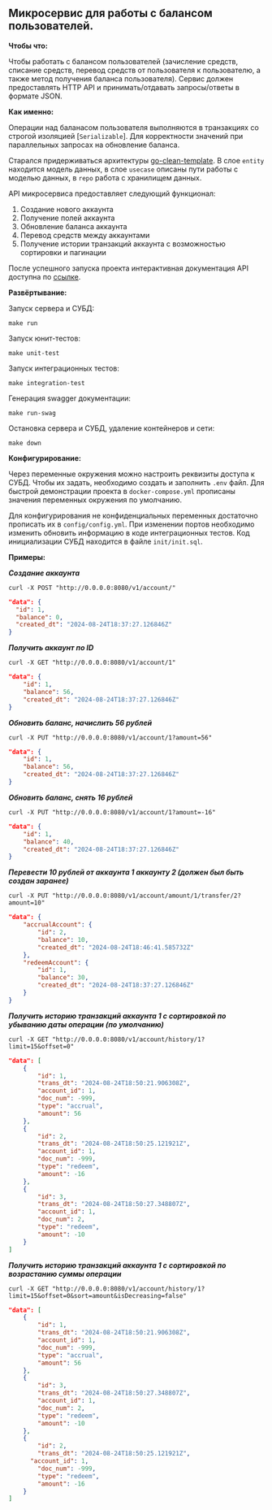 ## Микросервис для работы с балансом пользователей.

**Чтобы что:**

Чтобы работать с балансом пользователей (зачисление средств, списание средств, перевод средств от пользователя к пользователю, а также метод получения баланса пользователя). Сервис должен предоставлять HTTP API и принимать/отдавать запросы/ответы в формате JSON.

**Как именно:**

Операции над баланасом пользователя выполняются в транзакциях со строгой изоляцией [`Serializable`]. Для корректности значений при параллельных запросах на обновление баланса.

Старался придерживаться архитектуры [go-clean-template](https://github.com/evrone/go-clean-template). В слое `entity` находится модель данных, в слое `usecase` описаны пути работы с моделью данных, в `repo` работа с хранилищем данных.

АPI микросервиса предоставляет следующий функционал:

1. Создание нового аккаунта
2. Получение полей аккаунта
3. Обновление баланса аккаунта
4. Перевод средств между аккаунтами
5. Получение истории транзакций аккаунта с возможностью сортировки и пагинации

После успешного запуска проекта интерактивная документация API доступна по [ссылке](http://0.0.0.0:8080/swagger/index.html).

**Развёртывание:**

Запуск сервера и СУБД:
```shell
make run
```

Запуск юнит-тестов:
```shell
make unit-test
```

Запуск интеграционных тестов:
```shell
make integration-test
```

Генерация swagger документации:
```shell
make run-swag
```

Остановка сервера и СУБД, удаление контейнеров и сети:
```shell
make down
```

**Конфигурирование:**

Через переменные окружения можно настроить реквизиты доступа к СУБД. Чтобы их задать, необходимо создать и заполнить `.env` файл. Для быстрой демонстрации проекта в `docker-compose.yml` прописаны значения переменных окружения по умолчанию. 

Для конфигурирования не конфиденциальных переменных достаточно прописать их в `config/config.yml`. При изменении портов необходимо изменить обновить информацию в коде интеграционных тестов. Код инициализации СУБД находится в файле `init/init.sql`.

**Примеры:**

***Создание аккаунта***

```shell
curl -X POST "http://0.0.0.0:8080/v1/account/"
```

```json
"data": {
  "id": 1,
  "balance": 0,
  "created_dt": "2024-08-24T18:37:27.126846Z"
}
```

***Получить аккаунт по ID***

```shell
curl -X GET "http://0.0.0.0:8080/v1/account/1"

```

```json
"data": {
    "id": 1,
    "balance": 56,
    "created_dt": "2024-08-24T18:37:27.126846Z"
}
```
    
***Обновить баланс, начислить 56 рублей***

```shell
curl -X PUT "http://0.0.0.0:8080/v1/account/1?amount=56"
```

```json
"data": {
    "id": 1,
    "balance": 56,
    "created_dt": "2024-08-24T18:37:27.126846Z"
}
```

***Обновить баланс, снять 16 рублей***

```shell
curl -X PUT "http://0.0.0.0:8080/v1/account/1?amount=-16"
```

```json
"data": {
    "id": 1,
    "balance": 40,
    "created_dt": "2024-08-24T18:37:27.126846Z"
}
```

***Перевести 10 рублей от аккаунта 1 аккаунту 2 (должен был быть создан заранее)***

```shell
curl -X PUT "http://0.0.0.0:8080/v1/account/amount/1/transfer/2?amount=10"
```

```json
"data": {
    "accrualAccount": {
        "id": 2,
        "balance": 10,
        "created_dt": "2024-08-24T18:46:41.585732Z"
    },
    "redeemAccount": {
        "id": 1,
        "balance": 30,
        "created_dt": "2024-08-24T18:37:27.126846Z"
    }
}
```
***Получить историю транзакций аккаунта 1 c сортировкой по убыванию даты операции (по умолчанию)***

```shell
curl -X GET "http://0.0.0.0:8080/v1/account/history/1?limit=15&offset=0"
```

```json
"data": [
    {
        "id": 1,
        "trans_dt": "2024-08-24T18:50:21.906308Z",
        "account_id": 1,
        "doc_num": -999,
        "type": "accrual",
        "amount": 56
    },
    {
        "id": 2,
        "trans_dt": "2024-08-24T18:50:25.121921Z",
        "account_id": 1,
        "doc_num": -999,
        "type": "redeem",
        "amount": -16
    },
    {
        "id": 3,
        "trans_dt": "2024-08-24T18:50:27.348807Z",
        "account_id": 1,
        "doc_num": 2,
        "type": "redeem",
        "amount": -10
    }
]
```

***Получить историю транзакций аккаунта 1 c сортировкой по возрастанию суммы операции***

```shell
curl -X GET "http://0.0.0.0:8080/v1/account/history/1?limit=15&offset=0&sort=amount&isDecreasing=false"
```

```json
"data": [
    {
        "id": 1,
        "trans_dt": "2024-08-24T18:50:21.906308Z",
        "account_id": 1,
        "doc_num": -999,
        "type": "accrual",
        "amount": 56
    },
    {
        "id": 3,
        "trans_dt": "2024-08-24T18:50:27.348807Z",
        "account_id": 1,
        "doc_num": 2,
        "type": "redeem",
        "amount": -10
    },
    {
        "id": 2,
        "trans_dt": "2024-08-24T18:50:25.121921Z",
      "account_id": 1,
        "doc_num": -999,
        "type": "redeem",
        "amount": -16
    }
]
```

